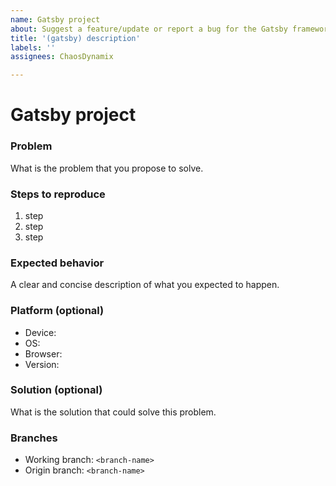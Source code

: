 ```yaml
---
name: Gatsby project
about: Suggest a feature/update or report a bug for the Gatsby framework implementation.
title: '(gatsby) description'
labels: ''
assignees: ChaosDynamix

---
```


# Gatsby project

### Problem
What is the problem that you propose to solve.

### Steps to reproduce 
1. step
2. step
3. step

### Expected behavior
A clear and concise description of what you expected to happen.

### Platform (optional)
 - Device: <device>
 - OS: <os>
 - Browser: <browser>
 - Version: <version>

### Solution (optional)
What is the solution that could solve this problem.

### Branches
- Working branch: `<branch-name>`
- Origin branch: `<branch-name>`
